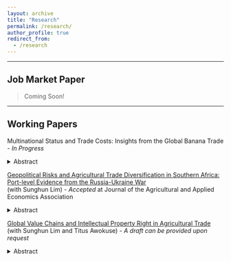 ```yaml
---
layout: archive
title: "Research"
permalink: /research/
author_profile: true
redirect_from:
  - /research
---
```


<hr>

## Job Market Paper
> Coming Soon!
<hr>

## Working Papers

Multinational Status and Trade Costs: Insights from the Global Banana Trade - _In Progress_
<details>
<summary>Abstract</summary>
</details>

[Geopolitical Risks and Agricultural Trade Diversification in Southern Africa: Port-level Evidence from the Russia-Ukraine War](https://papers.ssrn.com/sol3/papers.cfm?abstract_id=4748821) \
(with Sunghun Lim) - _Accepted_ at Journal of the Agricultural and Applied Economics Association
<details>
<summary>Abstract</summary>
With the spread of global agricultural value chains, international geopolitical risks often unintentionally trigger food insecurity in bystander countries. This study explores the impact of Russia's invasion of Ukraine on wheat supplies in South Africa and their trade diversification. Using port-level trade data, we show that South Africa, the main distribution route for South African wheat supplies, rapidly diversified its imports to mitigate geopolitical risk in the aftermath of the war. This sudden import diversification prevented the war-induced decline in average wheat imports, yet it led to an increase in the volatility of annual imports. More importantly, the import diversification contributed to more secure wheat supplies for southern African landlocked countries that were heavily reliant on border imports from South Africa. Our study highlights that sourcing diversification in a country with well-developed port infrastructure could be instrumental in stave off food insecurity in neighboring countries in times of geopolitical crises.    
</details>

[Global Value Chains and Intellectual Property Right in Agricultural Trade](/files/AAEA2023_SaeraOh.pdf) \
(with Sunghun Lim and Titus Awokuse) - _A draft can be provided upon request_
<details>
<summary>Abstract</summary>
This paper examines the impact of intellectual property rights (IPR)-related trade policy on agri-food global value chains (GVCs). The study uses IPR provisions in regional trade agreements (RTAs) as a proxy for IPR-related trade policy. The empirical specification follows a gravity model, and the Pseudo Poisson Maximum Likelihood method is employed. The paper analyzes the overall effect of IPR provisions in RTAs on average GVC trade in the agriculture and food sectors. We further explore the trade effects of IPR provisions based on their specific characteristics, utilizing the deep trade agreement data published by the World Bank. Finally, the paper investigates the effects of IPR provisions by income pair group. The empirical results indicate that average bilateral agricultural GVC trade participation decreases between members with RTAs that include IPR provisions compared to those without. However, the effects vary by the type of IPR provisions. The results suggest that an interactive effect between the two types of IPR provisions is crucial for enhancing agricultural and food GVC trade, whereas single-type IPR provisions have a negative effect. The effects are more significant in the agriculture sector compared to the food sector. Moreover, the study finds heterogeneous effects across countries' income levels.  
</details>
